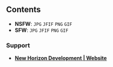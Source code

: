 ## **__Contents__**
- **NSFW**: `JPG` `JFIF` `PNG` `GIF`
- **SFW**: `JPG` `JFIF` `PNG` `GIF`

### **__Support__**
- <a href="https://www.newhorizon.dev/">**New Horizon Development | Website**</a>
